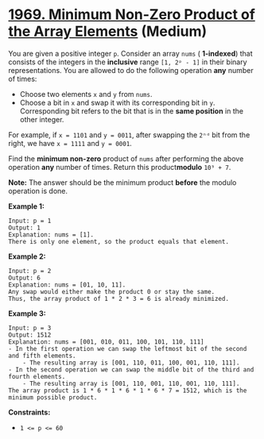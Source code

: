 # [1969. Minimum Non-Zero Product of the Array Elements][link] (Medium)

[link]: https://leetcode.cn/problems/minimum-non-zero-product-of-the-array-elements/

You are given a positive integer `p`. Consider an array `nums` ( **1-indexed**) that consists of the
integers in the **inclusive** range `[1, 2ᵖ - 1]` in their binary representations. You are allowed to
do the following operation **any** number of times:

- Choose two elements `x` and `y` from `nums`.
- Choose a bit in `x` and swap it with its corresponding bit in `y`. Corresponding bit refers to the
bit that is in the **same position** in the other integer.

For example, if `x = 1101` and `y = 0011`, after swapping the `2ⁿᵈ` bit from the right, we have `x =
1111` and `y = 0001`.

Find the **minimum non-zero** product of `nums` after performing the above operation **any** number
of times. Return this product**modulo** `10⁹ + 7`.

**Note:** The answer should be the minimum product **before** the modulo operation is done.

**Example 1:**

```
Input: p = 1
Output: 1
Explanation: nums = [1].
There is only one element, so the product equals that element.
```

**Example 2:**

```
Input: p = 2
Output: 6
Explanation: nums = [01, 10, 11].
Any swap would either make the product 0 or stay the same.
Thus, the array product of 1 * 2 * 3 = 6 is already minimized.
```

**Example 3:**

```
Input: p = 3
Output: 1512
Explanation: nums = [001, 010, 011, 100, 101, 110, 111]
- In the first operation we can swap the leftmost bit of the second and fifth elements.
    - The resulting array is [001, 110, 011, 100, 001, 110, 111].
- In the second operation we can swap the middle bit of the third and fourth elements.
    - The resulting array is [001, 110, 001, 110, 001, 110, 111].
The array product is 1 * 6 * 1 * 6 * 1 * 6 * 7 = 1512, which is the minimum possible product.
```

**Constraints:**

- `1 <= p <= 60`
